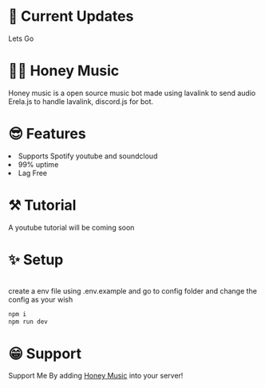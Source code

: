 #  Current Updates
Lets Go 

# 🐝🍯 Honey Music
Honey music is a open source music bot made using lavalink to send audio
Erela.js to handle lavalink,
discord.js for bot.

# 😎 Features
<li> Supports Spotify youtube and soundcloud</li>
<li> 99% uptime</li>
<li> Lag Free </li>

# ⚒ Tutorial
A youtube tutorial will be coming soon

# ✨ Setup
<br>
create a env file using .env.example
and go to config folder and change the config as your wish

```bash
npm i
npm run dev
```

# 😁 Support
Support Me By adding <a href="https://discord.com/api/oauth2/authorize?client_id=934832369385472011&permissions=8&scope=bot%20applications.commands">Honey Music</a> into your server!
